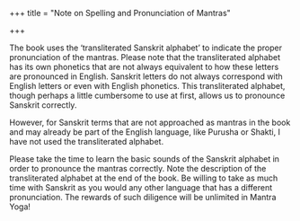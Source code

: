 +++
title = "Note on Spelling and Pronunciation of Mantras"

+++

The book uses the ‘transliterated Sanskrit alphabet’ to indicate the proper pronunciation of the mantras. Please note that the transliterated alphabet has its own phonetics that are not always equivalent to how these letters are pronounced in English. Sanskrit letters do not always correspond with English letters or even with English phonetics. This transliterated alphabet, though perhaps a little cumbersome to use at first, allows us to pronounce Sanskrit correctly.

However, for Sanskrit terms that are not approached as mantras in the book and may already be part of the English language, like Purusha or Shakti, I have not used the transliterated alphabet.

Please take the time to learn the basic sounds of the Sanskrit alphabet in order to pronounce the mantras correctly. Note the description of the transliterated alphabet at the end of the book. Be willing to take as much time with Sanskrit as you would any other language that has a different pronunciation. The rewards of such diligence will be unlimited in Mantra Yoga\!
